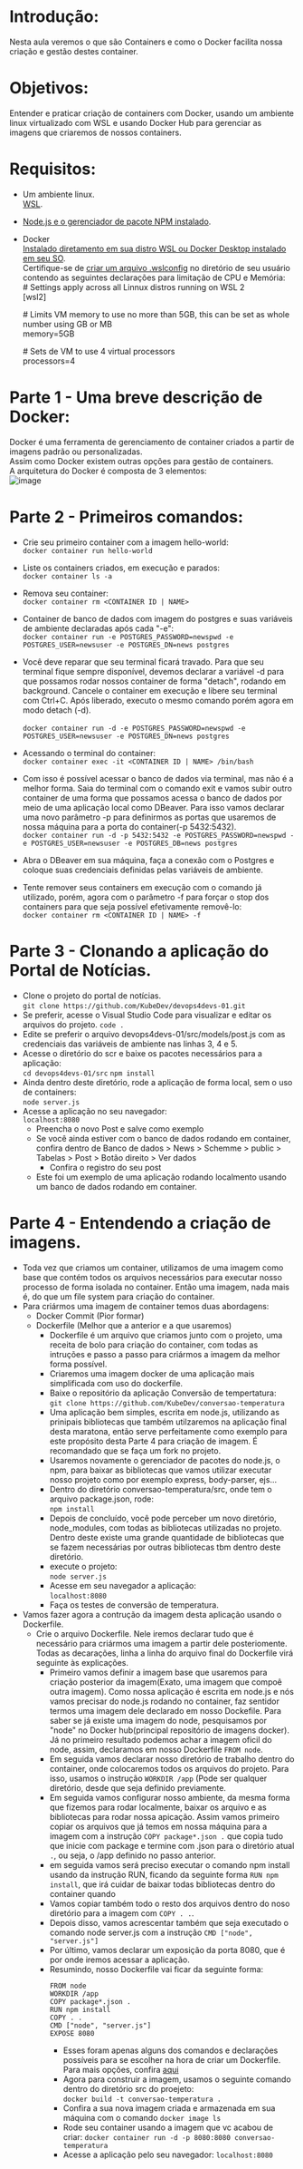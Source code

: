 # Introdução:<br>
Nesta aula veremos o que são Containers e como o Docker facilita nossa criação e gestão destes container.

# Objetivos:<br>
Entender e praticar criação de containers com Docker, usando um ambiente linux virtualizado com WSL e usando Docker Hub para gerenciar as imagens que criaremos de nossos containers.

# Requisitos:<br>
* Um ambiente linux.<br>
  [WSL](https://www.youtube.com/watch?v=2X61S4mf6is&pp=ygUVZmFicsOtY2lvIHZlcm9uZXogd3Ns).
* [Node.js e o gerenciador de pacote NPM instalado](https://learn.microsoft.com/en-us/windows/dev-environment/javascript/nodejs-on-wsl).<br>
* Docker<br>
  [Instalado diretamento em sua distro WSL ou Docker Desktop instalado em seu SO](https://www.youtube.com/live/2X61S4mf6is?si=W-_caH2scFlPAETO&t=4392).<br>
  Certifique-se de [criar um arquivo .wslconfig](https://www.youtube.com/live/O813vtoaXmc?si=NNkHa2n44eA20Itb&t=5427) no diretório de seu usuário contendo as seguintes declarações para limitação de CPU e Memória:<br>
  \# Settings apply across all Linnux distros running on WSL 2<br>
  [wsl2]
  
  \# Limits VM memory to use no more than 5GB, this can be set as whole number using GB or MB<br>
  memory=5GB
  
  \# Sets de VM to use 4 virtual processors<br>
  processors=4

# Parte 1 - Uma breve descrição de Docker:<br>
  Docker é uma ferramenta de gerenciamento de container criados a partir de imagens padrão ou personalizadas.<br> 
  Assim como Docker existem outras opções para gestão de containers.<br>
  A arquitetura do Docker é composta de 3 elementos:<br>
  ![image](https://github.com/OFelipeMartins/LearningRoad/assets/57650447/ac224440-8a93-4b20-b9e2-f351035751a4)

# Parte 2 - Primeiros comandos:<br>
  * Crie seu primeiro container com a imagem hello-world:<br>
    `docker container run hello-world`
  * Liste os containers criados, em execução e parados:<br>
    `docker container ls -a`
  * Remova seu container:<br>
    `docker container rm <CONTAINER ID | NAME>`

  * Container de banco de dados com imagem do postgres e suas variáveis de ambiente declaradas após cada "-e":<br>
    `docker container run -e POSTGRES_PASSWORD=newspwd -e POSTGRES_USER=newsuser -e POSTGRES_DN=news postgres`
  * Você deve reparar que seu terminal ficará travado. Para que seu terminal fique sempre disponível, devemos declarar a variável -d para que possamos rodar nossos container de forma "detach", rodando em background. Cancele o container em execução e libere seu terminal com Ctrl+C. Após liberado, executo o mesmo comando porém agora em modo detach (-d).<br>    
    `docker container run -d -e POSTGRES_PASSWORD=newspwd -e POSTGRES_USER=newsuser -e POSTGRES_DN=news postgres`
  * Acessando o terminal do container:<br>
    `docker container exec -it <CONTAINER ID | NAME> /bin/bash`
  * Com isso é possível acessar o banco de dados via terminal, mas não é a melhor forma. Saia do terminal com o comando exit e vamos subir outro container de uma forma que possamos acessa o banco de dados por meio de uma aplicação local como DBeaver. Para isso vamos declarar uma novo parâmetro -p para definirmos as portas que usaremos de nossa máquina para a porta do container(-p 5432:5432).<br>
    `docker container run -d -p 5432:5432 -e POSTGRES_PASSWORD=newspwd -e POSTGRES_USER=newsuser -e POSTGRES_DB=news postgres`
  * Abra o DBeaver em sua máquina, faça a conexão com o Postgres e coloque suas credenciais definidas pelas variáveis de ambiente.   
  * Tente remover seus containers em execução com o comando já utilizado, porém, agora com o parâmetro -f para forçar o stop dos containers para que seja possível efetivamente removê-lo:<br>
    `docker container rm <CONTAINER ID | NAME> -f`

# Parte 3 - Clonando a aplicação do Portal de Notícias.<br>
  * Clone o projeto do portal de notícias.<br>
    `git clone https://github.com/KubeDev/devops4devs-01.git`
  * Se preferir, acesse o Visual Studio Code para visualizar e editar os arquivos do projeto.
    `code .`
  * Edite se preferir o arquivo devops4devs-01/src/models/post.js com as credenciais das variáveis de ambiente nas linhas 3, 4 e 5.<br>
  * Acesse o diretório do scr e baixe os pacotes necessários para a aplicação:<br>
      `cd devops4devs-01/src`
      `npm install`
  * Ainda dentro deste diretório, rode a aplicação de forma local, sem o uso de containers:<br>
      `node server.js`
  * Acesse a aplicação no seu navegador:<br>
        `localhost:8080`
    * Preencha o novo Post e salve como exemplo
    * Se você ainda estiver com o banco de dados rodando em container, confira dentro de Banco de dados > News > Schemme > public > Tabelas > Post > Botão direito > Ver dados
      * Confira o registro do seu post
    * Este foi um exemplo de uma aplicação rodando localmento usando um banco de dados rodando em container.
# Parte 4 - Entendendo a criação de imagens.
  * Toda vez que criamos um container, utilizamos de uma imagem como base que contém todos os arquivos necessários para executar nosso processo de forma isolada no container. Então uma imagem, nada mais é, do que um file system para criação do container.
  * Para criármos uma imagem de container temos duas abordagens:
    * Docker Commit (Pior formar)
    * Dockerfile (Melhor que a anterior e a que usaremos)
      * Dockerfile é um arquivo que criamos junto com o projeto, uma receita de bolo para criação do container, com todas as intruções e passo a passo para criármos a imagem da melhor forma possível.
      * Criaremos uma imagem docker de uma aplicação mais simplificada com uso do dockerfile.
      * Baixe o repositório da aplicação Conversão de tempertatura:<br>
        `git clone https://github.com/KubeDev/conversao-temperatura`<br>
      * Uma aplicação bem simples, escrita em node.js, utilizando as prinipais bibliotecas que também utilzaremos na aplicação final desta maratona, então serve perfeitamente como exemplo para este propósito desta Parte 4 para criação de imagem. É recomandado que se faça um fork no projeto.
      * Usaremos novamente o gerenciador de pacotes do node.js, o npm, para baixar as bibliotecas que vamos utilizar executar nosso projeto como por exemplo express, body-parser, ejs...
      * Dentro do diretório conversao-temperatura/src, onde tem o arquivo package.json, rode:<br>
        `npm install`
      * Depois de concluído, você pode perceber um novo diretório, node_modules, com todas as bibliotecas utilizadas no projeto. Dentro deste existe uma grande quantidade de bibliotecas que se fazem necessárias por outras bibliotecas tbm dentro deste diretório.
      * execute o projeto:<br>
        `node server.js`
      * Acesse em seu navegador a aplicação:<br>
        `localhost:8080`
      * Faça os testes de conversão de temperatura.
  * Vamos fazer agora a contrução da imagem desta aplicação usando o Dockerfile.
    * Crie o arquivo Dockerfile. Nele iremos declarar tudo que é necessário para criármos uma imagem a partir dele posteriomente. Todas as decarações, linha a linha do arquivo final do Dockerfile virá seguinte às explicações. 
      * Primeiro vamos definir a imagem base que usaremos para criação posterior da imagem(Exato, uma imagem que compoê outra imagem). Como nossa aplicação é escrita em node.js e nós vamos precisar do node.js rodando no container, faz sentidor termos uma imagem dele declarado em nosso Dockefile. Para saber se já existe uma imagem do node, pesquisamos por "node" no Docker hub(principal repositório de imagens docker). Já no primeiro resultado podemos achar a imagem oficil do node, assim, declaramos em nosso Dockerfile `FROM node`.
      * Em seguida vamos declarar nosso diretório de trabalho dentro do container, onde colocaremos todos os arquivos do projeto. Para isso, usamos o instrução `WORKDIR /app` (Pode ser qualquer diretório, desde que seja definido previamente.
      * Em seguida vamos configurar nosso ambiente, da mesma forma que fizemos para rodar localmente, baixar os arquivo e as bibliotecas para rodar nossa apicação. Assim vamos primeiro copiar os arquivos que já temos em nossa máquina para a imagem com a instrução `COPY package*.json .` que copia tudo que inicie com package e termine com .json para o diretório atual `.`, ou seja, o /app definido no passo anterior.
      * em seguida vamos será preciso executar o comando npm install usando da instrução RUN, ficando da seguinte forma `RUN npm install`, que irá cuidar de baixar todas bibliotecas dentro do container quando
      * Vamos copiar também todo o resto dos arquivos dentro do noso diretório para a imagem com `COPY . .`.
      * Depois disso, vamos acrescentar também que seja executado o comando node server.js com a instrução `CMD ["node", "server.js"]`
      * Por último, vamos declarar um exposição da porta 8080, que é por onde iremos acessar a aplicação.
      * Resumindo, nosso Dockerfile vai ficar da seguinte forma:
        ```
        FROM node
        WORKDIR /app
        COPY package*.json .
        RUN npm install
        COPY . .
        CMD ["node", "server.js"]
        EXPOSE 8080
        ```
        * Esses foram apenas alguns dos comandos e declarações possíveis para se escolher na hora de criar um Dockerfile. Para mais opções, confira [aqui](https://docs.docker.com/reference/dockerfile/)
        * Agora para construir a imagem, usamos o seguinte comando dentro do diretório src do proejeto:<br>
          `docker build -t conversao-temperatura .`
        * Confira a sua nova imagem criada e armazenada em sua máquina com o comando `docker image ls`
        * Rode seu container usando a imagem que vc acabou de criar: `docker container run -d -p 8080:8080 conversao-temperatura`
        * Acesse a aplicação pelo seu navegador: `localhost:8080` 









